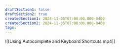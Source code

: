 ```yaml
---
draftSection1: false
draftSection2: true
createdSection1: 2024-11-05T07:00:00.000-0400
createdSection2: 2024-11-05T07:00:00.000-0400
tags:
---
```

![[Using Autocomplete and Keyboard Shortcuts.mp4]]